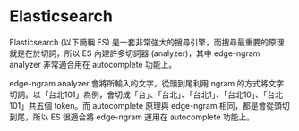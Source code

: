 # Elasticsearch

Elasticsearch (以下簡稱 ES) 是一套非常強大的搜尋引擎，而搜尋最重要的原理就是在於切詞，所以 ES 內建許多切詞器 (analyzer)，其中 edge-ngram analyzer 非常適合用在 autocomplete 功能上。

edge-ngram analyzer 會將所輸入的文字，從頭到尾利用 ngram 的方式將文字切詞。以「台北101」為例，會切成「台」、「台北」、「台北1」、「台北10」、「台北101」共五個 token。而 autocomplete 原理與 edge-ngram 相同，都是會從頭切到尾，所以 ES 很適合將 edge-ngram 運用在 autocomplete 功能上。